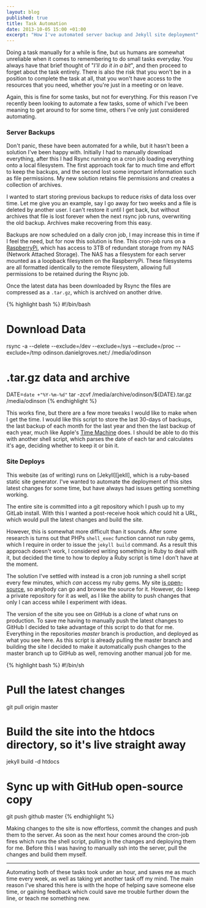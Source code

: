 ```yaml
---
layout: blog
published: true
title: Task Automation
date: 2013-10-05 15:00 +01:00
excerpt: "How I've automated server backup and Jekyll site deployment"
---
```


Doing a task manually for a while is fine, but us humans are somewhat unreliable when it comes to remembering to do small tasks everyday. You always have that brief thought of "*I'll do it in a bit*", and then proceed to forget about the task entirely. There is also the risk that you won't be in a position to complete the task at all, that you won't have access to the resources that you need, whether you're just in a meeting or on leave. 

Again, this is fine for some tasks, but not for everything. For this reason I've recently been looking to automate a few tasks, some of which I've been meaning to get around to for some time, others I've only just considered automating. 

### Server Backups

Don't panic, these have been automated for a while, but it hasn't been a solution I've been happy with. Initially I had to manually download everything, after this I had Rsync running on a cron job loading everything onto a local filesystem. The first approach took far to much time and effort to keep the backups, and the second lost some important information such as file permissions. My new solution retains file permissions and creates a collection of archives. 

I wanted to start storing previous backups to reduce risks of data loss over time. Let me give you an example, say I go away for two weeks and a file is deleted by another user. I can't restore it until I get back, but without archives that file is lost forever when the next rsync job runs, overwriting the old backup. Archives make recovering from this easy. 

Backups are now scheduled on a daily cron job, I may increase this in time if I feel the need, but for now this solution is fine. This cron-job runs on a [RaspberryPi][rpi], which has access to 3TB of redundant storage from my NAS (Network Attached Storage). The NAS has a filesystem for each server mounted as a loopback filesystem on the RaspberryPi. These filesystems are all formatted identically to the remote filesystem, allowing full permissions to be retained during the Rsync job. 

Once the latest data has been downloaded by Rsync the files are compressed as a `.tar.gz`, which is archived on another drive. 

{% highlight bash %}
#!/bin/bash

# Download Data
rsync -a --delete --exclude=/dev --exclude=/sys --exclude=/proc --exclude=/tmp odinson.danielgroves.net:/ /media/odinson

# .tar.gz data and archive
DATE=`date +"%Y-%m-%d"`
tar -zcvf /media/archive/odinson/${DATE}.tar.gz /media/odinson
{% endhighlight %}

This works fine, but there are a few more tweaks I would like to make when I get the time. I would like this script to store the last 30-days of backups, the last backup of each month for the last year and then the last backup of each year, much like Apple's [Time Machine][tm] does. I should be able to do this with another shell script, which parses the date of each tar and calculates it's age, deciding whether to keep it or bin it. 

### Site Deploys

This website (as of writing) runs on [Jekyll][jekll], which is a ruby-based static site generator. I've wanted to automate the deployment of this sites latest changes for some time, but have always had issues getting something working. 

The entire site is committed into a git repository which I push up to my GitLab install. With this I wanted a post-receive hook which could hit a URL, which would pull the latest changes and build the site. 

However, this is somewhat more difficult than it sounds. After some research is turns out that PHPs `shell_exec` function cannot run ruby gems, which I require in order to issue the `jekyll build` command. As a result this approach doesn't work, I considered writing something in Ruby to deal with it, but decided the time to how to deploy a Ruby script is time I don't have at the moment. 

The solution I've settled with instead is a cron job running a shell script every few minutes, which *can* access my ruby gems. My site [is open-source][os-site], so anybody can go and browse the source for it. However, do I keep a private repository for it as well, as I like the ability to push changes that only I can access while I experiment with ideas. 

The version of the site you see on GitHub is a clone of what runs on production. To save me having to manually push the latest changes to GitHub I decided to take advantage of this script to do that for me. Everything in the repositories *master* branch is production, and deployed as what you see here. As this script is already pulling the master branch and building the site I decided to make it automatically push changes to the master branch up to GitHub as well, removing another manual job for me. 

{% highlight bash %}
#!/bin/sh

# Pull the latest changes
git pull origin master

# Build the site into the htdocs directory, so it's live straight away
jekyll build -d htdocs

# Sync up with GitHub open-source copy
git push github master
{% endhighlight %}

Making changes to the site is now effortless, commit the changes and push them to the server. As soon as the next hour comes around the cron-job fires which runs the shell script, pulling in the changes and deploying them for me. Before this I was having to manually ssh into the server, pull the changes and build them myself. 

---

Automating both of these tasks took under an hour, and saves me as much time every week, as well as taking yet another task off my mind. The main reason I've shared this here is with the hope of helping save someone else time, or gaining feedback which could save me trouble further down the line, or teach me something new. 

[rpi]: http://www.raspberrypi.org "RaspberryPi $25 computer"
[tm]: http://support.apple.com/kb/HT1427?viewlocale=en_US&locale=en_US "Time Machine Mac backup utility"
[jekyll]: http://jekyllrb.com "Jekyll static site generator"
[os-site]: https://github.com/danielgroves/danielgroves.net "Open-source versions of this site"